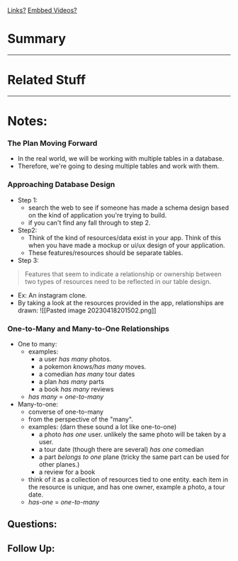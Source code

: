 [Links?](#)
[Embbed Videos?](#)
# Summary

----
# Related Stuff

----
# Notes:
### The Plan Moving Forward
- In the real world, we will be working with multiple tables in a database. 
- Therefore, we're going to desing multiple tables and work with them.
### Approaching Database Design
- Step 1:
	- search the web to see if someone has made a schema design based on the kind of application you're trying to build.
	- if you can't find any fall through to step 2.
- Step2:
	- Think of the kind of resources/data exist in your app. Think of this when you have made a mockup or ui/ux design of your application.
	- These features/resources should be separate tables.
- Step 3:
> Features that seem to indicate a relationship or ownership between two types of resources need to be reflected in our table design.
- Ex: An instagram clone.
- By taking a look at the resources provided in the app, relationships are drawn:
 ![[Pasted image 20230418201502.png]]
### One-to-Many and Many-to-One Relationships
- One to many:
	- examples:
		- a user *has many* photos.
		- a pokemon *knows/has many* moves.
		- a comedian *has many* tour dates
		- a plan *has many* parts
		- a book *has many* reviews
	- *has many* = *one-to-many* 
- Many-to-one:
	- converse of one-to-many
	- from the perspective of the "many".
	- examples: (darn these sound a lot like one-to-one)
		- a photo *has one* user. unlikely the same photo will be taken by a user.
		- a tour date (though there are several) *has one* comedian
		- a part *belongs to one* plane (tricky the same part can be used for other planes.)
		- a review for a book
	- think of it as a collection of resources tied to one entity. each item in the resource is unique, and has one owner, example a photo, a tour date.
	- *has-one* = *one-to-many*
## Questions:

## Follow Up:
